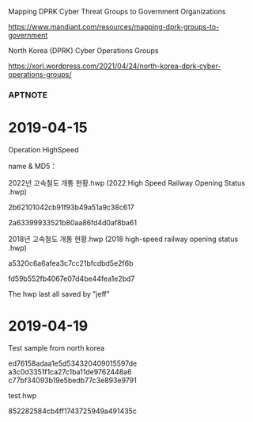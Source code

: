Mapping DPRK Cyber Threat Groups to Government Organizations

https://www.mandiant.com/resources/mapping-dprk-groups-to-government

North Korea (DPRK) Cyber Operations Groups

https://xorl.wordpress.com/2021/04/24/north-korea-dprk-cyber-operations-groups/

### APTNOTE

# 2019-04-15

Operation HighSpeed

name & MD5：

2022년 고속철도 개통 현황.hwp (2022 High Speed Railway Opening Status .hwp)

2b62101042cb91f93b49a51a9c38c617

2a63399933521b80aa86fd4d0af8ba61

2018년 고속철도 개통 현황.hwp (2018 high-speed railway opening status .hwp)

a5320c6a6afea3c7cc21bfcdbd5e2f6b

fd59b552fb4067e07d4be44fea1e2bd7

The hwp last all saved by "jeff"


# 2019-04-19

Test sample from north korea

ed76158adaa1e5d534320409015597de
a3c0d3351f1ca27c1ba11de9762448a6
c77bf34093b19e5bedb77c3e893e9791

test.hwp

852282584cb4ff1743725949a491435c

